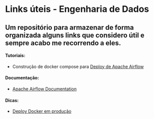 # Links úteis - Engenharia de Dados
## Um repositório para armazenar de forma organizada alguns links que considero útil e sempre acabo me recorrendo a eles.

#### Tutoriais:
* Construção de docker compose para [Deploy de Apache Airflow](https://towardsdatascience.com/deploy-apache-airflow-in-multiple-docker-containers-7f17b8b3de58)

#### Documentação:
* [Apache Airflow Documentation](https://airflow.apache.org/docs/apache-airflow/stable/index.html)

#### Dicas:
* [Deploy Docker em produção](https://blog.cloud66.com/10-tips-for-docker-compose-hosting-in-production/)
